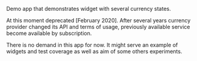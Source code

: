 

Demo app that demonstrates widget with several currency states. 

At this moment deprecated [February 2020]. After several years currency provider changed its API and terms of usage, previously available service become available by subscription. 

There is no demand in this app for now. It might serve an example of widgets and test coverage as well as aim of some others experiments.  

